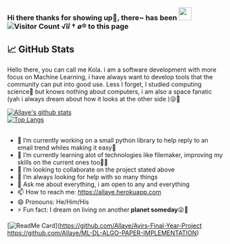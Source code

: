 ### Hi there thanks for showing up👋, there~ has been <img src="https://raw.githubusercontent.com/MartinHeinz/MartinHeinz/master/wave.gif" width="30px"> ![Visitor Count](https://profile-counter.glitch.me/allaye/count.svg) √î$î†ø®$ to this page
## &#x1f4c8; GitHub Stats
Hello there, you can call me Kola. i am a software development with more focus on Machine Learning, i have always want to develop tools that the community can put into good use. Less I forget, I studied computing science🤭 but knows nothing about computers, i am also a space fanatic (yah i always dream about how it looks at the other side )😜🚀


[![Allaye's github stats](https://github-readme-stats.vercel.app/api?username=allaye&show_icons=true&theme=vue-dark)](https://github.com/allaye/github-readme-stats&count_private=true)
</br>
[![Top Langs](https://github-readme-stats.vercel.app/api/top-langs/?username=allaye&show_icons=true&theme=vue-dark)](https://github.com/allaye/github-readme-stats)
</br>
</br>

- 🔭 I’m currently working on a small python library to help reply to an email trend whiles making it easy📧
- 🌱 I’m currently learning alot of technologies like filemaker, improving my skills on the current ones too💪🏽
- 👯 I’m looking to collaborate on the project stated above
- 🤔 I’m always looking for help with so many things
- 💬 Ask me about everything, i am open to any and everything
- 📫 How to reach me: https://allaye.herokuapp.com
- 😄 Pronouns: He/Him/His
- ⚡ Fun fact: I dream on living on another<b> planet someday</b>😜🚀


[![ReadMe Card](https://github-readme-stats.vercel.app/api/pin/?username=allaye&repo=Avirs-Final-Year-Project)](https://github.com/Allaye/Avirs-Final-Year-Project https://github.com/Allaye/ML-DL-ALGO-PAPER-IMPLEMENTATION)
